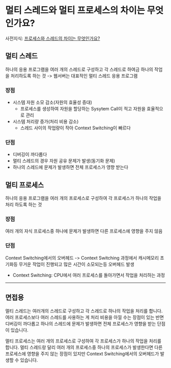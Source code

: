 # 멀티 스레드와 멀티 프로세스의 차이는 무엇인가요? 

사전지식: [프로세스와 스레드의 차이는 무엇인가요?](CS_Interview/Procss_Thread.md)

## 멀티 스레드
하나의 응용 프로그램을 여러 개의 스레드로 구성하고 각 스레드로 하여금 하나의 작업을 처리하도록 하는 것
-> 웹서버는 대표적인 멀티 스레드 응용 프로그램

### 장점
* 시스템 자원 소모 감소(자원의 효율성 증대)
  * 프로세스를 생성하여 자원을 할당하는 Sysytem Call이 적고 자원을 효율적으로 관리
* 시스템 처리량 증가(처리 비용 감소)
  * 스레드 사이의 작업량이 작아 Context Switching이 빠르다

### 단점
* 디버깅이 까다롭다
* 멀티 스레드의 경우 자원 공유 문제가 발생(동기화 문제)
* 하나의 스레드에 문제가 발생하면 전체 프로세스가 영향 받는다

## 멀티 프로세스
하나의 응용 프로그램을 여러 개의 프로세스로 구성하여 각 프로세스가 하나의 작업을 처리 하도록 하는 것

### 장점
여러 개의 자식 프로세스중 하나에 문제가 발생하면 다른 프로세스에 영향을 주지 않음

### 단점 
Context Switching에서의 오버헤드
-> Context Switching 과정에서 캐시메모리 초기화등 무거운 작업이 진행되고 많은 시간이 소모되는등 오버헤드 발생
* Context Switching: CPU에서 여러 프로세스를 돌아가면서 작업을 처리하는 과정

-----

## 면접용
멀티 스레드는 여러개의 스레드로 구성하고 각 스레드로 하나의 작업을 처리를 합니다. 여러 프로세스보다 여러 스레드를 사용하는 게 처리 비용을 아낄 수는 장점이 있는 반면 디버깅이 까다롭고 하나의 스레드에 문제가 발생하면 전체 프로세스가 영향을 받는 단점이 있습니다. 

멀티 프로세스는 여러 개의 프로세스로 구성하여 각 프로세스가 하나의 작업을 처리를 합니다. 멀티 스레드랑 달리 여러 개의 프로세스중 하나의 프로세스가 발생한다면 다른 프로세스에 영향을 주지 않는 장점이 있지만 Context Switching에서의 오버헤드가 발생할 수 있습니다.
